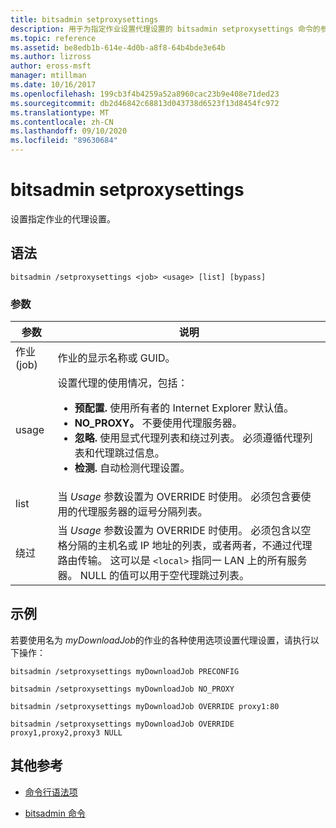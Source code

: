 ```yaml
---
title: bitsadmin setproxysettings
description: 用于为指定作业设置代理设置的 bitsadmin setproxysettings 命令的参考文章。
ms.topic: reference
ms.assetid: be8edb1b-614e-4d0b-a8f8-64b4bde3e64b
ms.author: lizross
author: eross-msft
manager: mtillman
ms.date: 10/16/2017
ms.openlocfilehash: 199cb3f4b4259a52a8960cac23b9e408e71ded23
ms.sourcegitcommit: db2d46842c68813d043738d6523f13d8454fc972
ms.translationtype: MT
ms.contentlocale: zh-CN
ms.lasthandoff: 09/10/2020
ms.locfileid: "89630684"
---
```

# <a name="bitsadmin-setproxysettings"></a>bitsadmin setproxysettings

设置指定作业的代理设置。

## <a name="syntax"></a>语法

```
bitsadmin /setproxysettings <job> <usage> [list] [bypass]
```

### <a name="parameters"></a>参数

| 参数 | 说明 |
| --------- | ----------- |
| 作业 (job) | 作业的显示名称或 GUID。 |
| usage | 设置代理的使用情况，包括：<ul><li>**预配置.** 使用所有者的 Internet Explorer 默认值。</li><li>**NO_PROXY。** 不要使用代理服务器。</li><li>**忽略.** 使用显式代理列表和绕过列表。 必须遵循代理列表和代理跳过信息。</li><li>**检测.** 自动检测代理设置。</li></ul> |
| list | 当 *Usage* 参数设置为 OVERRIDE 时使用。 必须包含要使用的代理服务器的逗号分隔列表。 |
| 绕过 | 当 *Usage* 参数设置为 OVERRIDE 时使用。 必须包含以空格分隔的主机名或 IP 地址的列表，或者两者，不通过代理路由传输。 这可以是 `<local>` 指同一 LAN 上的所有服务器。 NULL 的值可以用于空代理跳过列表。 |

## <a name="examples"></a>示例

若要使用名为 *myDownloadJob*的作业的各种使用选项设置代理设置，请执行以下操作：

```
bitsadmin /setproxysettings myDownloadJob PRECONFIG
```

```
bitsadmin /setproxysettings myDownloadJob NO_PROXY
```
```
bitsadmin /setproxysettings myDownloadJob OVERRIDE proxy1:80
```

```
bitsadmin /setproxysettings myDownloadJob OVERRIDE proxy1,proxy2,proxy3 NULL
```

## <a name="additional-references"></a>其他参考

- [命令行语法项](command-line-syntax-key.md)

- [bitsadmin 命令](bitsadmin.md)
